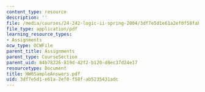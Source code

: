 ```yaml
---
content_type: resource
description: ''
file: /media/courses/24-242-logic-ii-spring-2004/3df7e5d1e61a2ef0f58fab5235431adc_HW6SampleAnswers.pdf
file_type: application/pdf
learning_resource_types:
- Assignments
ocw_type: OCWFile
parent_title: Assignments
parent_type: CourseSection
parent_uid: 84b78226-819d-42f2-b120-d8ec37d24e17
resourcetype: Document
title: HW6SampleAnswers.pdf
uid: 3df7e5d1-e61a-2ef0-f58f-ab5235431adc
---
```

